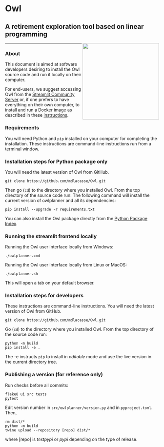 # Owl

## A retirement exploration tool based on linear programming

<img align=right src="https://raw.github.com/mdlacasse/Owl/main/docs/images/owl.png" width="250">

------------------------------------------------------------------------------------
### About
This document is aimed at software developers desiring to install the Owl source code
and run it locally on their computer.

For end-users, we suggest accessing Owl from the [Streamlit Community Server](http://owlplanner.streamlit.app)
or, if one prefers to have everything on their own computer,
to install and run a Docker image as described in these [instructions](docker/README.md).

### Requirements
You will need Python and `pip` installed on your computer for completing the installation.
These instructions are command-line instructions run from a terminal window.

### Installation steps for Python package only
You will need the latest version of Owl from GitHub.
```shell
git clone https://github.com/mdlacasse/Owl.git

```
Then go (`cd`) to the directory where you installed Owl.
From the top directory of the source code run:
The following command will install the current version of owlplanner and all its dependencies:
```shell
pip install --upgrade -r requirements.txt
```

You can also install the Owl package directly from the [Python Package Index](http://pypi.org).


### Running the streamlit frontend locally
Running the Owl user interface locally from Windows:
```shell
./owlplanner.cmd
```
Running the Owl user interface locally from Linux or MacOS:
```shell
./owlplanner.sh
```
This will open a tab on your default browser.

### Installation steps for developers
These instructions are command-line instructions.
You will need the latest version of Owl from GitHub.
```shell
git clone https://github.com/mdlacasse/Owl.git

```
Go (`cd`) to the directory where you installed Owl.
From the top directory of the source code run:
```shell
python -m build
pip install -e .
```
The -e instructs `pip` to install in *editable* mode and use the live version
in the current directory tree.

### Publishing a version (for reference only)
Run checks before all commits:
```
flake8 ui src tests
pytest
```
Edit version number in `src/owlplanner/version.py` and in `pyproject.toml`. Then,
```shell
rm dist/*
python -m build
twine upload --repository [repo] dist/*
```
where [repo] is *testpypi* or *pypi* depending on the type of release.


